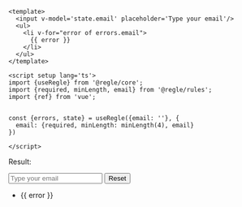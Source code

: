``` vue twoslash
<template>
  <input v-model='state.email' placeholder='Type your email'/>
  <ul>
    <li v-for="error of errors.email">
      {{ error }}
    </li>
  </ul>
</template>

<script setup lang='ts'>
import {useRegle} from '@regle/core';
import {required, minLength, email} from '@regle/rules';
import {ref} from 'vue';


const {errors, state} = useRegle({email: ''}, {
  email: {required, minLength: minLength(4), email}
})

</script>
```

Result:

<div class="demo-container">
  <div>
    <input :class="{valid: regle.$fields.email.$valid}" v-model='state.email' placeholder='Type your email'/>
    <button type="button" @click="resetAll">Reset</button>
  </div>
  <ul v-if="errors.email.length">
    <li v-for="error of errors.email">
      {{ error }}
    </li>
  </ul>
</div>

<script setup lang='ts'>
import {useRegle} from '@regle/core';
import {required, minLength, email} from '@regle/rules';
import {ref} from 'vue';

const {errors, regle, state, resetAll} = useRegle({email: ''}, {
  email: {required, minLength: minLength(4), email}
})
</script>
